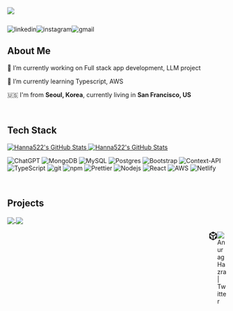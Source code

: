 <h1><img src="https://capsule-render.vercel.app/api?type=Rect&color=timeGradient&height=200&section=header&text=Hello,%20I'm&fontSize=20&Hangyeol%20Kim&fontSize=60" /></h1>
<p>
  <a href='https://www.linkedin.com/in/hgk22/'><img align='left' alt="linkedin" src="https://skillicons.dev/icons?i=linkedin&theme=dark" height='20px'/></a>
  <a href='https://instagram.com/hg.y00/'><img align='left' alt="instagram" src="https://skillicons.dev/icons?i=instagram&theme=dark" height='20px'/></a>
  <a href='mailto:hangyeolkim522@gmail.com'><img align='left' alt="gmail" src="https://skillicons.dev/icons?i=gmail&theme=dark" height='20px'/></a> 
</p>  
<br>

<h2>About Me</h2>
<p>🔭 I’m currently working on Full stack app development, LLM project</p>
<p>🌱 I’m currently learning Typescript, AWS</p>
<p>🇺🇸 I'm from <b>Seoul, Korea</b>, currently living in <b>San Francisco, US</b></p>
<br>

<h2>Tech Stack</h2>
<a href="https://github.com/hanna522/github-readme-stats" target="_blank">
  <img src="https://github-readme-stats.vercel.app/api/?username=hanna522&theme=radical&layout=compact" alt="Hanna522's GitHub Stats">
</a>

<a href="https://github.com/hanna522/github-readme-stats" target="_blank">
  <img src="https://github-readme-stats.vercel.app/api/top-langs/?username=hanna522&theme=radical&layout=compact" alt="Hanna522's GitHub Stats">
</a>
<br>

<p>
  <img alt="ChatGPT" src="https://img.shields.io/badge/chatGPT-74aa9c?style=for-the-badge&logo=openai&logoColor=white" />
  <img alt="MongoDB" src="https://img.shields.io/badge/MongoDB-%234ea94b.svg?style=for-the-badge&logo=mongodb&logoColor=white" />
  <img alt="MySQL" src="https://img.shields.io/badge/mysql-4479A1.svg?style=for-the-badge&logo=mysql&logoColor=white" />
  <img alt="Postgres" src="https://img.shields.io/badge/postgres-%23316192.svg?style=for-the-badge&logo=postgresql&logoColor=white" />
  <img alt="Bootstrap" src="https://img.shields.io/badge/bootstrap-%238511FA.svg?style=for-the-badge&logo=bootstrap&logoColor=white" />
  <img alt="Context-API" src="https://img.shields.io/badge/Context--Api-000000?style=for-the-badge&logo=react" />
  <img alt="TypeScript" src="https://img.shields.io/badge/-TypeScript-007ACC?style=for-the-badge&logo=typescript&logoColor=white" />
  <img alt="git" src="https://img.shields.io/badge/-Git-F05032?style=for-the-badge&logo=git&logoColor=white" />
  <img alt="npm" src="https://img.shields.io/badge/-NPM-CB3837?style=for-the-badge&logo=npm&logoColor=white" />
  <img alt="Prettier" src="https://img.shields.io/badge/-Prettier-F7B93E?style=for-the-badge&logo=prettier&logoColor=white" />
  <img alt="Nodejs" src="https://img.shields.io/badge/-Nodejs-43853d?style=for-the-badge&logo=Node.js&logoColor=white" />
  <img alt="React" src="https://img.shields.io/badge/react-%2320232a.svg?style=for-the-badge&logo=react&logoColor=%2361DAFB" />
  <img alt="AWS" src="https://img.shields.io/badge/AWS-%23FF9900.svg?style=for-the-badge&logo=amazon-aws&logoColor=white" />
  <img alt="Netlify" src="https://img.shields.io/badge/netlify-%23000000.svg?style=for-the-badge&logo=netlify&logoColor=#00C7B7" />
</p>
<br>

<h2>Projects</h2>
<a href="https://github.com/anuraghazra/github-readme-stats">
  <img align="center" src="https://github-readme-stats.vercel.app/api/pin/?username=anuraghazra&repo=github-readme-stats&theme=buefy" />
</a>
<a href="https://github.com/anuraghazra/anuraghazra.github.io">
  <img align="center" src="https://github-readme-stats.vercel.app/api/pin/?username=anuraghazra&repo=anuraghazra.github.io&theme=buefy" />
</a>

<br />
<br />

<a href="https://twitter.com/anuraghazru">
  <img align="right" alt="Anurag Hazra | Twitter" width="21px" src="https://raw.githubusercontent.com/anuraghazra/anuraghazra/master/assets/twitter.svg" />
</a>
<a href="https://codesandbox.io/u/anuraghazra">
  <img align="right" alt="Anurag Hazra | CodeSandbox" width="20px" src="https://raw.githubusercontent.com/anuraghazra/anuraghazra/master/assets/codesandbox.svg" />
</a>

